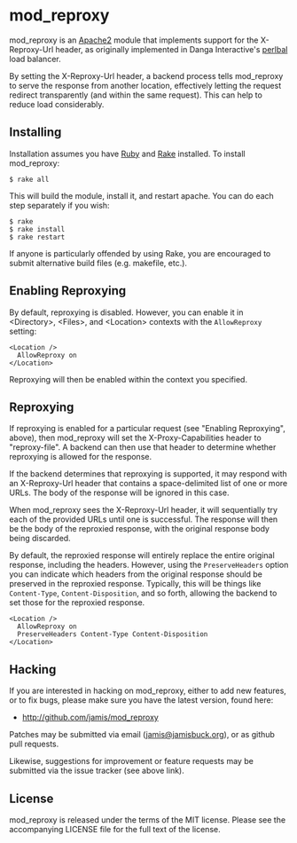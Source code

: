 mod\_reproxy
===========

mod\_reproxy is an [Apache2](http://httpd.apache.org/) module that
implements support for the X-Reproxy-Url header, as originally implemented
in Danga Interactive's [perlbal](http://www.danga.com/perlbal) load balancer.

By setting the X-Reproxy-Url header, a backend process tells mod\_reproxy
to serve the response from another location, effectively letting the
request redirect transparently (and within the same request). This can
help to reduce load considerably.


Installing
----------

Installation assumes you have [Ruby](http://ruby-lang.org) and
[Rake](http://github.com/jimweirich/rake) installed. To install mod\_reproxy:

    $ rake all

This will build the module, install it, and restart apache. You can do each
step separately if you wish:

    $ rake 
    $ rake install
    $ rake restart

If anyone is particularly offended by using Rake, you are encouraged to
submit alternative build files (e.g. makefile, etc.).


Enabling Reproxying
-------------------

By default, reproxying is disabled. However, you can enable it in \<Directory\>,
\<Files\>, and \<Location\> contexts with the `AllowReproxy` setting:

    <Location />
      AllowReproxy on
    </Location>

Reproxying will then be enabled within the context you specified.


Reproxying
----------

If reproxying is enabled for a particular request (see "Enabling Reproxying",
above), then mod\_reproxy will set the X-Proxy-Capabilities header to
"reproxy-file". A backend can then use that header to determine whether
reproxying is allowed for the response.

If the backend determines that reproxying is supported, it may respond with
an X-Reproxy-Url header that contains a space-delimited list of one or more
URLs. The body of the response will be ignored in this case.

When mod\_reproxy sees the X-Reproxy-Url header, it will sequentially try
each of the provided URLs until one is successful. The response will then be
the body of the reproxied response, with the original response body being
discarded.

By default, the reproxied response will entirely replace the entire original
response, including the headers. However, using the `PreserveHeaders` option
you can indicate which headers from the original response should be
preserved in the reproxied response. Typically, this will be things like
`Content-Type`, `Content-Disposition`, and so forth, allowing the backend
to set those for the reproxied response.

    <Location />
      AllowReproxy on
      PreserveHeaders Content-Type Content-Disposition
    </Location>


Hacking
-------

If you are interested in hacking on mod\_reproxy, either to add new features,
or to fix bugs, please make sure you have the latest version, found here:

* <http://github.com/jamis/mod_reproxy>

Patches may be submitted via email (<jamis@jamisbuck.org>), or as github
pull requests.

Likewise, suggestions for improvement or feature requests may be submitted via
the issue tracker (see above link).


License
-------

mod\_reproxy is released under the terms of the MIT license. Please see the
accompanying LICENSE file for the full text of the license.
